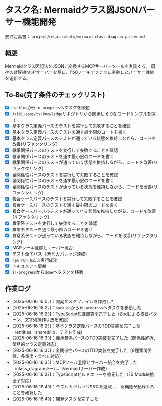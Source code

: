 # タスク名: Mermaidクラス図JSONパーサー機能開発

要件定義書： `project/requirements/mermaid-class-diagram-parser.md`

## 概要

Mermaidクラス図記法をJSONに変換するMCPサーバーツールを実装する。
既存の計算機MCPサーバーを基に、FSDアーキテクチャに準拠したパーサー機能を追加する。

## To-Be(完了条件のチェックリスト)

- [x] `backlog`から`in-progress`へタスクを移動
- [x] `taiki-ssss/ts-knowledge`リポジトリから関連しそうなコードサンプルを探す
- [x] 基本クラス定義パースのテストを実行して失敗することを確認
- [x] 基本クラス定義パースのテストを通す最小限のコードを書く
- [x] 基本クラス定義パースのテストが通っている状態を維持しながら、コードを改善(リファクタリング)
- [x] 継承関係パースのテストを実行して失敗することを確認
- [x] 継承関係パースのテストを通す最小限のコードを書く
- [x] 継承関係パースのテストが通っている状態を維持しながら、コードを改善(リファクタリング)
- [x] 全関係性パースのテストを実行して失敗することを確認
- [x] 全関係性パースのテストを通す最小限のコードを書く
- [x] 全関係性パースのテストが通っている状態を維持しながら、コードを改善(リファクタリング)
- [x] 複合ケースパースのテストを実行して失敗することを確認
- [x] 複合ケースパースのテストを通す最小限のコードを書く
- [x] 複合ケースパースのテストが通っている状態を維持しながら、コードを改善(リファクタリング)
- [x] 異常系テストを実行して失敗することを確認
- [x] 異常系テストを通す最小限のコードを書く
- [x] 異常系テストが通っている状態を維持しながら、コードを改善(リファクタリング)
- [x] MCPツール登録とサーバー統合
- [x] テスト全てパス（95%カバレッジ達成）
- [x] `npm run build`実行成功
- [x] ドキュメント更新
- [x] `in-progress`から`done`へタスクを移動

## 作業ログ

- [2025-06-16 16:05]：開発タスクファイルを作成した
- [2025-06-16 16:22]：`backlog`から`in-progress`へタスクを移動した
- [2025-06-16 16:23]：TypeScript知識調査を完了した（Zodによる検証パターン、文字列操作手法を確認）
- [2025-06-16 16:25]：基本クラス定義パースのTDD実装を完了した（entities、shared/lib、テスト作成）
- [2025-06-16 16:30]：継承関係パースのTDD実装を完了した（関係性解析、暗黙的クラス定義対応）
- [2025-06-16 16:32]：全関係性パースのTDD実装を完了した（8種類関係性、多重度・ラベル対応）
- [2025-06-16 16:35]：MCPツール登録とサーバー統合を完了した（class_diagramツール、Mermaidサーバー作成）
- [2025-06-16 16:38]：TypeScriptビルドエラーを修正した（ES Module拡張子対応）
- [2025-06-16 16:40]：テストカバレッジ95%を達成し、全機能が動作することを確認した
- [2025-06-16 16:40]：開発タスクを完了した
